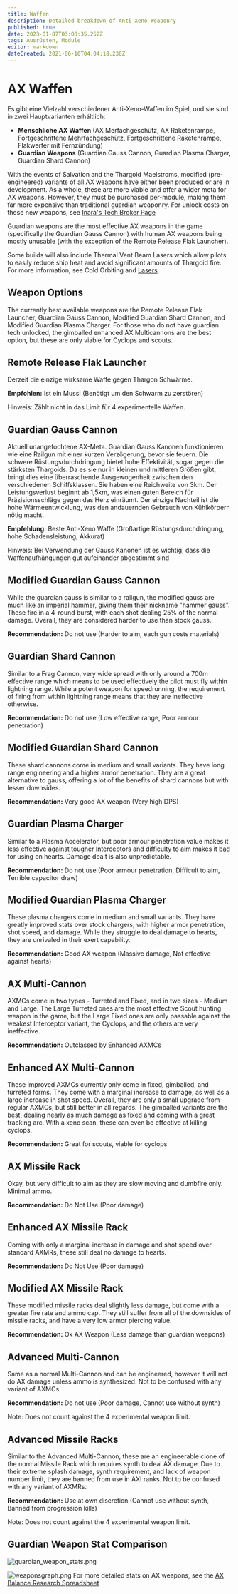 ```yaml
---
title: Waffen
description: Detailed breakdown of Anti-Xeno Weaponry
published: true
date: 2023-01-07T03:08:35.252Z
tags: Ausrüsten, Module
editor: markdown
dateCreated: 2021-06-10T04:04:18.230Z
---
```


# AX Waffen
Es gibt eine Vielzahl verschiedener Anti-Xeno-Waffen im Spiel, und sie sind in zwei Hauptvarianten erhältlich:

- **Menschliche AX Waffen** (AX Merfachgeschütz, AX Raketenrampe, Fortgeschrittene Mehrfachgeschütz, Fortgeschrittene Raketenrampe, Flakwerfer mit Fernzündung)
- **Guardian Weapons** (Guardian Gauss Cannon, Guardian Plasma Charger, Guardian Shard Cannon)

With the events of Salvation and the Thargoid Maelstroms, modified (pre-engineered) variants of all AX weapons have either been produced or are in development. As a whole, these are more viable and offer a wider meta for AX weapons. However, they must be purchased per-module, making them far more expensive than traditional guardian weaponry. For unlock costs on these new weapons, see [Inara's Tech Broker Page](https://inara.cz/elite/techbroker#tab_techbrokerslot3)

Guardian weapons are the most effective AX weapons in the game (specifically the Guardian Gauss Cannon) with human AX weapons being mostly unusable (with the exception of the Remote Release Flak Launcher).

Some builds will also include Thermal Vent Beam Lasers which allow pilots to easily reduce ship heat and avoid significant amounts of Thargoid fire. For more information, see Cold Orbiting and [Lasers](/en/lasers).

## **Weapon Options**
The currently best available weapons are the Remote Release Flak Launcher, Guardian Gauss Cannon, Modified Guardian Shard Cannon, and Modified Guardian Plasma Charger. For those who do not have guardian tech unlocked, the gimballed enhanced AX Multicannons are the best option, but these are only viable for Cyclops and scouts.

## Remote Release Flak Launcher

Derzeit die einzige wirksame Waffe gegen Thargon Schwärme.

**Empfohlen:** Ist ein Muss! (Benötigt um den Schwarm zu zerstören)

Hinweis: Zählt nicht in das Limit für 4 experimentelle Waffen.

## Guardian Gauss Cannon

Aktuell unangefochtene AX-Meta. Guardian Gauss Kanonen funktionieren wie eine Railgun mit einer kurzen Verzögerung, bevor sie feuern. Die schwere Rüstungsdurchdringung bietet hohe Effektivität, sogar gegen die stärksten Thargoids. Da es sie nur in kleinen und mittleren Größen gibt, bringt dies eine überraschende Ausgewogenheit zwischen den verschiedenen Schiffsklassen. Sie haben eine Reichweite von 3km. Der Leistungsverlust beginnt ab 1,5km, was einen guten Bereich für Präzisionsschläge gegen das Herz einräumt. Der einzige Nachteil ist die hohe Wärmeentwicklung, was den andauernden Gebrauch von Kühlkörpern nötig macht.

**Empfehlung:** Beste Anti-Xeno Waffe (Großartige Rüstungsdurchdringung, hohe Schadensleistung, Akkurat)

Hinweis: Bei Verwendung der Gauss Kanonen ist es wichtig, dass die Waffenaufhängungen gut aufeinander abgestimmt sind

## Modified Guardian Gauss Cannon

While the guardian gauss is similar to a railgun, the modified gauss are much like an imperial hammer, giving them their nickname "hammer gauss". These fire in a 4-round burst, with each shot dealing 25% of the normal damage. Overall, they are considered harder to use than stock gauss.

**Recommendation:** Do not use (Harder to aim, each gun costs materials)

## Guardian Shard Cannon

Similar to a Frag Cannon, very wide spread with only around a 700m effective range which means to be used effectively the pilot must fly within lightning range. While a potent weapon for speedrunning, the requirement of firing from within lightning range means that they are ineffective otherwise.

**Recommendation:** Do not use (Low effective range, Poor armour penetration)

## Modified Guardian Shard Cannon

These shard cannons come in medium and small variants. They have long range engineering and a higher armor penetration. They are a great alternative to gauss, offering a lot of the benefits of shard cannons but with lesser downsides.

**Recommendation:** Very good AX weapon (Very high DPS)

## Guardian Plasma Charger

Similar to a Plasma Accelerator, but poor armour penetration value makes it less effective against tougher Interceptors and difficulty to aim makes it bad for using on hearts. Damage dealt is also unpredictable.

**Recommendation:** Do not use (Poor armour penetration, Difficult to aim, Terrible capacitor draw)

## Modified Guardian Plasma Charger

These plasma chargers come in medium and small variants. They have greatly improved stats over stock chargers, with higher armor penetration, shot speed, and damage. While they struggle to deal damage to hearts, they are unrivaled in their exert capability.

**Recommendation:** Good AX weapon (Massive damage, Not effective against hearts)

## AX Multi-Cannon

AXMCs come in two types - Turreted and Fixed, and in two sizes - Medium and Large. The Large Turreted ones are the most effective Scout hunting weapon in the game, but the Large Fixed ones are only passable against the weakest Interceptor variant, the Cyclops, and the others are very ineffective.

**Recommendation:** Outclassed by Enhanced AXMCs

## Enhanced AX Multi-Cannon

These improved AXMCs currently only come in fixed, gimballed, and turreted forms. They come with a marginal increase to damage, as well as a large  increase in shot speed. Overall, they are only a small upgrade from regular AXMCs, but still better in all regards. The gimballed variants are the best, dealing nearly as much damage as fixed and coming with a great tracking arc. With a xeno scan, these can even be effective at killing cyclops.

**Recommendation:** Great for scouts, viable for cyclops

## AX Missile Rack

Okay, but very difficult to aim as they are slow moving and dumbfire only. Minimal ammo.

**Recommendation:** Do Not Use (Poor damage)

## Enhanced AX Missile Rack

Coming with only a marginal increase in damage and shot speed over standard AXMRs, these still deal no damage to hearts.

**Recommendation:** Do Not Use (Poor damage)

## Modified AX Missile Rack

These modified missile racks deal slightly less damage, but come with a greater fire rate and ammo cap. They still suffer from all of the downsides of missile racks, and have a very low armor piercing value.

**Recommendation:** Ok AX Weapon (Less damage than guardian weapons)

## Advanced Multi-Cannon

Same as a normal Multi-Cannon and can be engineered, however it will not do AX damage unless ammo is synthesized. Not to be confused with any variant of AXMCs.

**Recommendation:** Do not use (Poor damage, Cannot use without synth)

Note: Does not count against the 4 experimental weapon limit.

## Advanced Missile Racks

Similar to the Advanced Multi-Cannon, these are an engineerable clone of the normal Missile Rack which requires synth to deal AX damage. Due to their extreme splash damage, synth requirement, and lack of weapon number limit, they are banned from use in AXI ranks. Not to be confused with any variant of AXMRs.

**Recommendation:** Use at own discretion (Cannot use without synth, Banned from progression kills)

Note: Does not count against the 4 experimental weapon limit.

## **Guardian Weapon Stat Comparison**
![guardian_weapon_stats.png](/guardian_weapon_stats.png)

![weaponsgraph.png](/img/weaponsgraph.png) For more detailed stats on AX weapons, see the [AX Balance Research Spreadsheet](https://docs.google.com/spreadsheets/d/1kNZwBn16nYcrqpaua08VQb_ea3PF9SYcO-1IWivPZsA/edit#gid=1860633931)